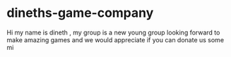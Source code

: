 # dineths-game-company
Hi my name is dineth , my group is a new young group looking forward to make amazing games and we would appreciate if you can donate us some mi
